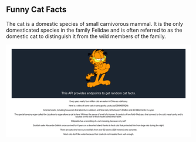 ## Funny Cat Facts

The cat is a domestic species of small carnivorous mammal. It is the only domesticated species in the family Felidae and is often referred to as the domestic cat to distinguish it from the wild members of the family.

<img src="src/images/screenshot.png" />
